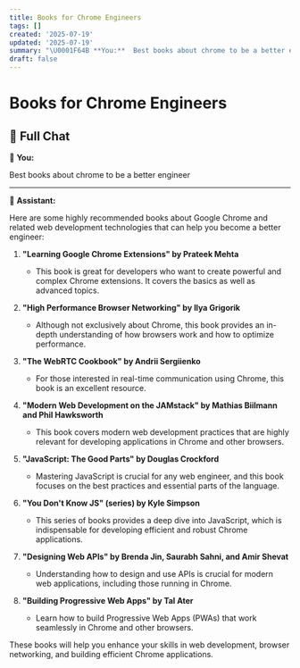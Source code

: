 ```yaml
---
title: Books for Chrome Engineers
tags: []
created: '2025-07-19'
updated: '2025-07-19'
summary: "\U0001F64B **You:**  Best books about chrome to be a better engineer"
draft: false
---
```


# Books for Chrome Engineers

## 🧠 Full Chat

🙋 **You:**

Best books about chrome to be a better engineer

---

🤖 **Assistant:**

Here are some highly recommended books about Google Chrome and related web development technologies that can help you become a better engineer:

1. **"Learning Google Chrome Extensions" by Prateek Mehta**
   - This book is great for developers who want to create powerful and complex Chrome extensions. It covers the basics as well as advanced topics.

2. **"High Performance Browser Networking" by Ilya Grigorik**
   - Although not exclusively about Chrome, this book provides an in-depth understanding of how browsers work and how to optimize performance.

3. **"The WebRTC Cookbook" by Andrii Sergiienko**
   - For those interested in real-time communication using Chrome, this book is an excellent resource.

4. **"Modern Web Development on the JAMstack" by Mathias Biilmann and Phil Hawksworth**
   - This book covers modern web development practices that are highly relevant for developing applications in Chrome and other browsers.

5. **"JavaScript: The Good Parts" by Douglas Crockford**
   - Mastering JavaScript is crucial for any web engineer, and this book focuses on the best practices and essential parts of the language.

6. **"You Don't Know JS" (series) by Kyle Simpson**
   - This series of books provides a deep dive into JavaScript, which is indispensable for developing efficient and robust Chrome applications.

7. **"Designing Web APIs" by Brenda Jin, Saurabh Sahni, and Amir Shevat**
   - Understanding how to design and use APIs is crucial for modern web applications, including those running in Chrome.

8. **"Building Progressive Web Apps" by Tal Ater**
   - Learn how to build Progressive Web Apps (PWAs) that work seamlessly in Chrome and other browsers.

These books will help you enhance your skills in web development, browser networking, and building efficient Chrome applications.